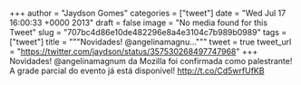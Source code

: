 
+++
author = "Jaydson Gomes"
categories = ["tweet"]
date = "Wed Jul 17 16:00:33 +0000 2013"
draft = false
image = "No media found for this Tweet"
slug = "707bc4d86e10de482296e8a4e3104c7b989b0989"
tags = ["tweet"]
title = """Novidades! @angelinamagnu..."""
tweet = true
tweet_url = "https://twitter.com/jaydson/status/357530268497747968"
+++
Novidades! @angelinamagnum da Mozilla foi confirmada como palestrante! A grade parcial do evento já está disponível! http://t.co/Cd5wrfUfKB
